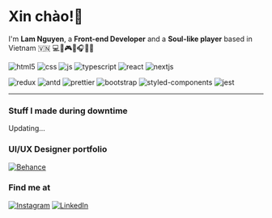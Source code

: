 <h1>Xin chào!👋</h1>
<!--    Colors palette here -->
<!--    https://maketintsandshades.com/#0078D7 -->
<p>I'm <strong>Lam Nguyen</strong>, a <strong>Front-end Developer</strong> and a <strong>Soul-like player</strong> based in Vietnam 🇻🇳 💻📸🎮📖🎧😹🌱</p>
<p>
   <img alt="html5" src="https://img.shields.io/badge/-HTML5-FF5733?style=flat-square&logo=html5&logoColor=white" />
   <img alt="css" src="https://img.shields.io/badge/-CSS-3349FF?style=flat-square&logo=css3&logoColor=white" />
   <img alt="js" src="https://img.shields.io/badge/-JavaScript-AD9E00?style=flat-square&logo=javascript&logoColor=white" />
   <img alt="typescript" src="https://img.shields.io/badge/-TypeScript-0060ac?style=flat-square&logo=typescript&logoColor=white" />
   <img alt="react" src="https://img.shields.io/badge/-React-05B5CD?style=flat-square&logo=react&logoColor=white" />
   <img alt="nextjs" src="https://img.shields.io/badge/-NextJS-000000?style=flat-square&logo=nextdotjs&logoColor=white" />
</p>
<p>
   <img alt="redux" src="https://img.shields.io/badge/-Redux-7205CD?style=flat-square&logo=redux&logoColor=white" />    
   <img alt="antd" src="https://img.shields.io/badge/-Antd-DC7AA5?style=flat-square&logo=antdesign&logoColor=white" />
   <img alt="prettier" src="https://img.shields.io/badge/-Prettier-223C4A?style=flat-square&logo=prettier&logoColor=white" />
   <img alt="bootstrap" src="https://img.shields.io/badge/-Bootstrap-6E11BF?style=flat-square&logo=react&logoColor=white" />
   <img alt="styled-components" src="https://img.shields.io/badge/-Styled Components-BFB411?style=flat-square&logo=styledcomponents&logoColor=white" />
   <img alt="jest" src="https://img.shields.io/badge/-Jest-B2697C?style=flat-square&logo=jest&logoColor=white" />
</p>
<hr />

<h3>Stuff I made during downtime</h3>
<p>Updating...</p>

<h3>UI/UX Designer portfolio</h3>
<a href="https://www.behance.net/lamtronn" target="_blank"><img alt="Behance" src="https://img.shields.io/badge/behance-003c6c.svg?&style=for-the-badge&logo=behance&logoColor=white" /></a>

<h3>Find me at</h3>
<a href="https://www.instagram.com/lamtronn" target="_blank"><img alt="Instagram" src="https://img.shields.io/badge/instagram-FF45A7.svg?&style=for-the-badge&logo=instagram&logoColor=white" /></a>
<a href="https://www.linkedin.com/in/lam-nguyen-637829142" target="_blank"><img alt="LinkedIn" src="https://img.shields.io/badge/linkedin-%230077B5.svg?&style=for-the-badge&logo=linkedin&logoColor=white" /></a> 
